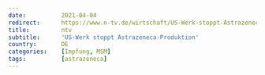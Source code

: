 ```yaml
---
date:          2021-04-04
redirect:      https://www.n-tv.de/wirtschaft/US-Werk-stoppt-Astrazeneca-Produktion-article22469920.html
title:         ntv
subtitle:      'US-Werk stoppt Astrazeneca-Produktion'
country:       DE
categories:    [Impfung, MSM]
tags:          [astrazeneca]
---
```

